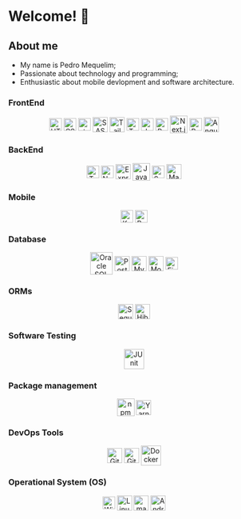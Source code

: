 # Welcome! 👋

<div>
  <h2>About me</h2>
  <ul>
    <li>My name is Pedro Mequelim;</li>
  	<li>Passionate about technology and programming;</li>
  	<li>Enthusiastic about mobile devlopment and software architecture.</li>
  </ul>
</div>

<!-- <div>
  <h3>Statics</h3>
  <div align="center">
  <a href="https://github.com/phms02">
    <img height="180em" src="https://github-readme-stats.vercel.app/api/top-langs/?username=phms02&layout=compact&langs_count=4&theme=algolia"/>
    <img height="180em" src="https://github-readme-stats.vercel.app/api?username=phms02&show_icons=true&theme=algolia&include_all_commits=true&count_private=true"/>
    <img height="250em" src="https://github-readme-stats.vercel.app/api/top-langs/?username=phms02&layout=compact&langs_count=8&theme=algolia"/>
  </a>
</div> -->

<div>
  <h3>FrontEnd</h2>
  <div align="center">
    <img alt="HTML" height="25" width="25" align="center" src="https://cdn.jsdelivr.net/gh/devicons/devicon@latest/icons/html5/html5-original.svg" />
    <img alt="CSS" height="25" width="25" align="center" src="https://cdn.jsdelivr.net/gh/devicons/devicon@latest/icons/css3/css3-original.svg" />
    <img alt="styled-components" height="25" width="25" align="center" src="https://skillicons.dev/icons?i=styledcomponents" />
    <img alt="SASS" height="30" width="30" align="center" src="https://cdn.jsdelivr.net/gh/devicons/devicon@latest/icons/sass/sass-original.svg" />
    <img alt="Tailwind CSS" height="30" width="30" align="center" src="https://cdn.jsdelivr.net/gh/devicons/devicon@latest/icons/tailwindcss/tailwindcss-original.svg" />
    <img alt="TypeScript" height="25" width="25" align="center" src="https://cdn.jsdelivr.net/gh/devicons/devicon@latest/icons/typescript/typescript-original.svg" />
    <img alt="JavaScript" height="25" width="25" align="center" src="https://cdn.jsdelivr.net/gh/devicons/devicon@latest/icons/javascript/javascript-original.svg" />
    <img alt="React.js" height="25" width="25" align="center" src="https://cdn.jsdelivr.net/gh/devicons/devicon@latest/icons/react/react-original.svg" />
    <img alt="Next.js" height="35" width="35" align="center" src="https://cdn.jsdelivr.net/gh/devicons/devicon@latest/icons/nextjs/nextjs-original-wordmark.svg" />
    <img alt="Redux.js" height="25" width="25" align="center" src="https://cdn.jsdelivr.net/gh/devicons/devicon@latest/icons/redux/redux-original.svg" />
    <!-- <img alt="Vue.js" height="25" width="25" align="center" src="https://cdn.jsdelivr.net/gh/devicons/devicon@latest/icons/vuejs/vuejs-original.svg" />
    <img alt="Nuxt.js" height="25" width="25" align="center" src="https://cdn.jsdelivr.net/gh/devicons/devicon@latest/icons/nuxtjs/nuxtjs-original.svg" />
    <img alt="Vuetify" height="25" width="25" align="center" src="https://cdn.jsdelivr.net/gh/devicons/devicon@latest/icons/vuetify/vuetify-original.svg" /> -->
    <img alt="Angular" height="30" width="30" align="center" src="https://cdn.jsdelivr.net/gh/devicons/devicon@latest/icons/angular/angular-original.svg" />
  </div>
  <h3>BackEnd</h2>
  <div align="center">
    <img alt="TypeScript" height="25" width="25" align="center" src="https://cdn.jsdelivr.net/gh/devicons/devicon@latest/icons/typescript/typescript-original.svg" />
    <img alt="Node.js" height="25" width="25" align="center" src="https://cdn.jsdelivr.net/gh/devicons/devicon@latest/icons/nodejs/nodejs-original.svg" />
    <img alt="Express.js" height="30" width="30" align="center" src="https://cdn.jsdelivr.net/gh/devicons/devicon@latest/icons/express/express-original.svg" />
    <!-- <img alt="NestJS" height="25" width="25" align="center" src="https://cdn.jsdelivr.net/gh/devicons/devicon@latest/icons/nestjs/nestjs-original.svg" />
    <img alt="Ruby" height="25" width="25" align="center" src="https://cdn.jsdelivr.net/gh/devicons/devicon@latest/icons/ruby/ruby-original.svg" />
    <img alt="Ruby on Rails" height="42" width="42" align="center" src="https://cdn.jsdelivr.net/gh/devicons/devicon@latest/icons/rails/rails-plain-wordmark.svg" /> -->
    <img alt="Java" height="35" width="35" align="center" src="https://cdn.jsdelivr.net/gh/devicons/devicon@latest/icons/java/java-original.svg" />
    <img alt="Spring Boot" height="25" width="25" align="center" src="https://cdn.jsdelivr.net/gh/devicons/devicon@latest/icons/spring/spring-original.svg" />
    <img alt="Maven" height="30" width="30" align="center" src="https://cdn.jsdelivr.net/gh/devicons/devicon@latest/icons/maven/maven-original.svg" />
    <!-- <img alt="Golang" height="35" width="35" align="center" src="https://cdn.jsdelivr.net/gh/devicons/devicon@latest/icons/go/go-original-wordmark.svg" />
    <img alt="Dart" height="25" width="25" align="center" src="https://cdn.jsdelivr.net/gh/devicons/devicon@latest/icons/dart/dart-original.svg" />
    <img alt="C#" height="30" width="30" align="center" src="https://cdn.jsdelivr.net/gh/devicons/devicon@latest/icons/csharp/csharp-original.svg" />
    <img alt=".NET" height="30" width="30" align="center" src="https://cdn.jsdelivr.net/gh/devicons/devicon@latest/icons/dot-net/dot-net-original.svg" /> -->
  </div>
  <h3>Mobile</h2>
  <div align="center">
    <img alt="Kotlin" height="25" width="25" align="center" src="https://cdn.jsdelivr.net/gh/devicons/devicon@latest/icons/kotlin/kotlin-original.svg" />
    <!-- <img alt="Swift" height="25" width="25" align="center" src="https://cdn.jsdelivr.net/gh/devicons/devicon@latest/icons/swift/swift-original.svg" /> -->
    <img alt="React Native" height="25" width="25" align="center" src="https://cdn.jsdelivr.net/gh/devicons/devicon@latest/icons/react/react-original.svg" />
    <!-- <img alt="Flutter" height="25" width="25" align="center" src="https://cdn.jsdelivr.net/gh/devicons/devicon@latest/icons/flutter/flutter-original.svg" /> -->
  </div>
  <!-- <h3>API</h2>
  <div align="center">
    <img alt="GraphQL" height="35" width="35" align="center" src="https://cdn.jsdelivr.net/gh/devicons/devicon@latest/icons/graphql/graphql-plain.svg" />
  </div> -->
  <h3>Database</h2>
  <div>
    <div align="center">
      <img alt="Oracle SQL" height="45" width="45" align="center" src="https://cdn.jsdelivr.net/gh/devicons/devicon@latest/icons/oracle/oracle-original.svg" />
      <img alt="PostgreSQL" height="30" width="30" align="center" src="https://cdn.jsdelivr.net/gh/devicons/devicon@latest/icons/postgresql/postgresql-original.svg" />
      <img alt="MySQL" height="30" width="30" align="center" src="https://cdn.jsdelivr.net/gh/devicons/devicon@latest/icons/mysql/mysql-original.svg" />
      <img alt="MongoDB" height="30" width="30" align="center" src="https://cdn.jsdelivr.net/gh/devicons/devicon@latest/icons/mongodb/mongodb-original.svg" />
      <!-- <img alt="DynamoDB" height="30" width="30" align="center" src="https://cdn.jsdelivr.net/gh/devicons/devicon@latest/icons/dynamodb/dynamodb-original.svg" />
      <img alt="Cassandra" height="35" width="35" align="center" src="https://cdn.jsdelivr.net/gh/devicons/devicon@latest/icons/cassandra/cassandra-original.svg" /> -->
      <img alt="Firebase" height="25" width="25" align="center" src="https://cdn.jsdelivr.net/gh/devicons/devicon@latest/icons/firebase/firebase-original.svg" />
      <!-- <img alt="Elasticsearch" height="30" width="30" align="center" src="https://cdn.jsdelivr.net/gh/devicons/devicon@latest/icons/elasticsearch/elasticsearch-original.svg" />
      <img alt="Redis" height="30" width="30" align="center" src="https://cdn.jsdelivr.net/gh/devicons/devicon@latest/icons/redis/redis-original.svg" /> -->
    </div>
  </div>
  <h3>ORMs</h2>
  <div align="center">
    <!-- <img alt="Prisma" height="30" width="30" align="center" src="https://cdn.jsdelivr.net/gh/devicons/devicon@latest/icons/prisma/prisma-original.svg" /> -->
    <img alt="Sequelize" height="30" width="30" align="center" src="https://cdn.jsdelivr.net/gh/devicons/devicon@latest/icons/sequelize/sequelize-original.svg" />
    <img alt="Hibernate" height="30" width="30" align="center" src="https://cdn.jsdelivr.net/gh/devicons/devicon@latest/icons/hibernate/hibernate-original.svg" />
  </div>
  <h3>Software Testing</h2>
  <div align="center">
    <img alt="JUnit" height="40" width="40" align="center" src="https://cdn.jsdelivr.net/gh/devicons/devicon@latest/icons/junit/junit-original-wordmark.svg" />
    <!-- <img alt="Selenium" height="30" width="30" align="center" src="https://cdn.jsdelivr.net/gh/devicons/devicon@latest/icons/selenium/selenium-original.svg" />
    <img alt="Jest" height="30" width="30" align="center" src="https://cdn.jsdelivr.net/gh/devicons/devicon@latest/icons/jest/jest-plain.svg" />
    <img alt="Cypress" height="30" width="30" align="center" src="https://cdn.jsdelivr.net/gh/devicons/devicon@latest/icons/cypressio/cypressio-original.svg" /> -->
  </div>
  <h3>Package management</h2>
  <div align="center">
    <img alt="npm" height="35" width="35" align="center" src="https://cdn.jsdelivr.net/gh/devicons/devicon@latest/icons/npm/npm-original-wordmark.svg" />
    <img alt="Yarn" height="30" width="30" align="center" src="https://cdn.jsdelivr.net/gh/devicons/devicon@latest/icons/yarn/yarn-original.svg" />
  </div>
  <!-- <h3>Cloud & Hosting</h2>
  <div align="center">
    <img alt="AWS" height="35" width="35" align="center" src="https://cdn.jsdelivr.net/gh/devicons/devicon@latest/icons/amazonwebservices/amazonwebservices-original-wordmark.svg" />
    <img alt="Azure" height="30" width="30" align="center" src="https://cdn.jsdelivr.net/gh/devicons/devicon@latest/icons/azure/azure-original.svg" />
    <img alt="Vercel" height="50" width="50" align="center" src="https://cdn.jsdelivr.net/gh/devicons/devicon@latest/icons/vercel/vercel-original-wordmark.svg" />
    <img alt="Heroku" height="30" width="30" align="center" src="https://cdn.jsdelivr.net/gh/devicons/devicon@latest/icons/heroku/heroku-original.svg" />
    <img alt="Netlify" height="50" width="50" align="center" src="https://cdn.jsdelivr.net/gh/devicons/devicon@latest/icons/netlify/netlify-original-wordmark.svg" />
  </div> -->
  <h3>DevOps Tools</h2>
  <div align="center">
    <img alt="Git" height="30" width="30" align="center" src="https://cdn.jsdelivr.net/gh/devicons/devicon@latest/icons/git/git-original.svg" />
    <img alt="GitHub" height="30" width="30" align="center" src="https://cdn.jsdelivr.net/gh/devicons/devicon@latest/icons/github/github-original.svg" />
    <img alt="Docker" height="40" width="40" align="center" src="https://cdn.jsdelivr.net/gh/devicons/devicon@latest/icons/docker/docker-original.svg" />
    <!-- <img alt="Kubernetes" height="30" width="30" align="center" src="https://cdn.jsdelivr.net/gh/devicons/devicon@latest/icons/kubernetes/kubernetes-original.svg" />
    <img alt="Jenkins" height="35" width="35" align="center" src="https://cdn.jsdelivr.net/gh/devicons/devicon@latest/icons/jenkins/jenkins-original.svg" /> -->
  </div>
  <h3>Operational System (OS)</h2>
  <div align="center">
    <img alt="Windows" height="25" width="25" align="center" src="https://cdn.jsdelivr.net/gh/devicons/devicon@latest/icons/windows11/windows11-original.svg" />
    <img alt="Linux" height="30" width="30" align="center" src="https://cdn.jsdelivr.net/gh/devicons/devicon@latest/icons/linux/linux-original.svg" />
    <img alt="macOS / iOS" height="30" width="30" align="center" src="https://cdn.jsdelivr.net/gh/devicons/devicon@latest/icons/apple/apple-original.svg" />
    <img alt="Android" height="30" width="30" align="center" src="https://cdn.jsdelivr.net/gh/devicons/devicon@latest/icons/android/android-plain.svg" />
  </div>
</div>